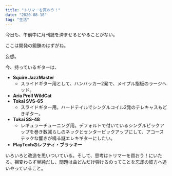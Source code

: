 ```yaml
---
title: "トリマーを買おう！"
date: "2020-08-18"
tag: "生活"
---
```


今日も、午前中に月刊誌を済ませるとやることがない。

ここは開発の鍛錬のはずがね。

妄想。

今、持っているギターは、

* __Squire JazzMaster__
  * スライドギター用として、ハンバッカー2発で、メイプル指板のラージヘッド。
* __Aria ProII WildCat__
* __Tokai SVS-65__
  * スライドギター用。ハードテイルでシングルコイル2発のテレキャスもどきギター。
* __Tokai SS-48__
  * レギュラーチューニング用。デフォルトで付いているシングルピックアップを巻き数減らしのネックとセンターピックアップにして、アコーステックな響きが鳴る謎エレキギターにしたい。
* __PlayTechのレフティ・ブラッキー__

いろいろと改造を思いついている。そして、思考はトリマーを買おう！にいたる。相変わらず単純だし、問題は曲どんだけ弾けるのってことを忘却の彼方へ追いやっていること。